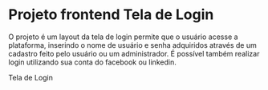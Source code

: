<h1>Projeto frontend Tela de Login</h1>
O projeto é um layout da tela de login permite que o usuário acesse a plataforma, inserindo o nome de usuário e senha adquiridos através de um cadastro feito pelo usuário ou um administrador.
É possível também realizar login utilizando sua conta do facebook ou linkedin.

<a hre="https://github.com/jgjefersonluis/frontend-projeto-telaDeLogin_HTML_CSS/issues/1#issue-1510569218">Tela de Login</a>
